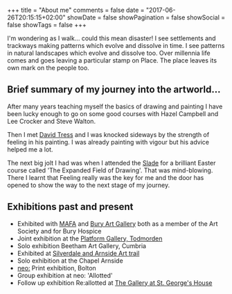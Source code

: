 +++
title = "About me"
comments = false
date = "2017-06-26T20:15:15+02:00"
showDate = false
showPagination = false
showSocial = false
showTags = false
+++

I'm wondering as I walk… could this mean disaster! I see settlements and trackways making patterns which evolve and dissolve in time. I see patterns in natural landscapes which evolve and dissolve too. Over millennia life comes and goes leaving a particular stamp on Place. The place leaves its own mark on the people too.

## Brief summary of my journey into the artworld...
After many years teaching myself the basics of drawing and painting I have been lucky enough to go on some good courses with Hazel Campbell and Lee Crocker and Steve Walton.

Then I met [David Tress](www.davidtress.co.uk) and I was knocked sideways by the strength of feeling in his painting. I was already painting with vigour but his advice helped me a lot.

The next big jolt I had was when I attended the [Slade](www.ucl.ac.uk/slade/shortcourses) for a brilliant Easter course called 'The Expanded Field of Drawing'. That was mind-blowing. There I learnt that Feeling really was the key for me and the door has opened to show the way to the next stage of my journey.

## Exhibitions past and present

* Exhibited with [MAFA](http://mafa.org.uk/MAFA-blog/) and [Bury Art Gallery](http://buryartmuseum.co.uk/) both as a member of the Art Society and for Bury Hospice
* Joint exhibition at the [Platform Gallery, Todmorden](http://platformonegallery.weebly.com/)
* Solo exhibition Beetham Art Gallery, Cumbria
* Exhibited at [Silverdale and Arnside Art trail](http://saactrail.co.uk/)
* Solo exhibition at the Chapel Arnside
* [neo:](http://www.neoartists.co.uk/) Print exhibition, Bolton
* Group exhibition at neo: 'Allotted'
* Follow up exhibition Re:allotted at [The Gallery at St. George's House](https://www.facebook.com/TheGalleryAtSGH/)
